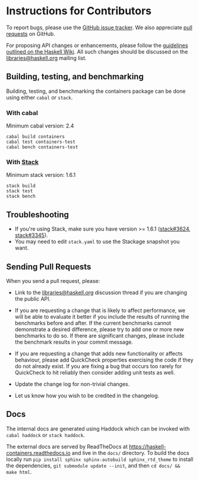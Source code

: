 # Instructions for Contributors

To report bugs, please use the [GitHub issue tracker](https://github.com/haskell/containers/issues).
We also appreciate [pull requests](https://github.com/haskell/containers/pulls) on GitHub.

For proposing API changes or enhancements, please follow the [guidelines outlined on the Haskell Wiki](https://wiki.haskell.org/Library_submissions#Guide_to_proposers).
All such changes should be discussed on the libraries@haskell.org mailing list.


## Building, testing, and benchmarking

Building, testing, and benchmarking the containers package can be done using either `cabal` or `stack`.

### With cabal

Minimum cabal version: 2.4

```
cabal build containers
cabal test containers-test
cabal bench containers-test
``` 


### With [Stack](https://docs.haskellstack.org/en/stable/README/)

Minimum stack version: 1.6.1

```
stack build
stack test
stack bench
```


## Troubleshooting

- If you're using Stack, make sure you have version >= 1.6.1
  ([stack#3624](https://github.com/commercialhaskell/stack/issues/3624),
  [stack#3345](https://github.com/commercialhaskell/stack/issues/3345)).
- You may need to edit `stack.yaml` to use the Stackage snapshot you want.

## Sending Pull Requests

When you send a pull request, please:

- Link to the libraries@haskell.org discussion thread if you are changing the
  public API.

- If you are requesting a change that is likely to affect performance, we will
  be able to evaluate it better if you include the results of running the
  benchmarks before and after. If the current benchmarks cannot demonstrate
  a desired difference, please try to add one or more new benchmarks to do so.
  If there are significant changes, please include the benchmark results in
  your commit message.

- If you are requesting a change that adds new functionality or affects
  behaviour, please add QuickCheck properties exercising the code if they
  do not already exist. If you are fixing a bug that occurs too rarely for
  QuickCheck to hit reliably then consider adding unit tests as well.
  
- Update the change log for non-trivial changes.

- Let us know how you wish to be credited in the changelog.

## Docs

The internal docs are generated using Haddock which can be invoked with `cabal
haddock` or `stack haddock`.

The external docs are served by ReadTheDocs at
https://haskell-containers.readthedocs.io and live in the `docs/` directory. To
build the docs locally run `pip install sphinx sphinx-autobuild sphinx_rtd_theme` to install the
dependencies, `git submodule update --init`, and then `cd docs/ && make html`.
